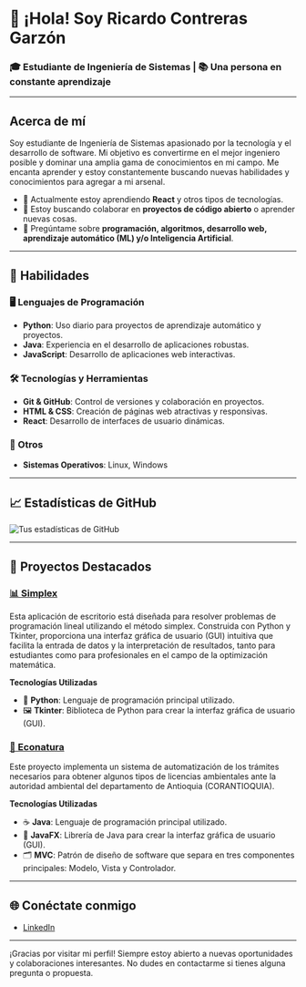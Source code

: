 # 👋 ¡Hola! Soy Ricardo Contreras Garzón

### 🎓 Estudiante de Ingeniería de Sistemas | 📚 Una persona en constante aprendizaje

---

## Acerca de mí

Soy estudiante de Ingeniería de Sistemas apasionado por la tecnología y el desarrollo de software. Mi objetivo es convertirme en el mejor ingeniero posible y dominar una amplia gama de conocimientos en mi campo. Me encanta aprender y estoy constantemente buscando nuevas habilidades y conocimientos para agregar a mi arsenal.

- 🌱 Actualmente estoy aprendiendo **React** y otros tipos de tecnologías.
- 👯 Estoy buscando colaborar en **proyectos de código abierto** o aprender nuevas cosas.
- 💬 Pregúntame sobre **programación, algoritmos, desarrollo web, aprendizaje automático (ML) y/o Inteligencia Artificial**.

---

## 🚀 Habilidades

### 🖥️ Lenguajes de Programación
- **Python**: Uso diario para proyectos de aprendizaje automático y proyectos.
- **Java**: Experiencia en el desarrollo de aplicaciones robustas.
- **JavaScript**: Desarrollo de aplicaciones web interactivas.

### 🛠️ Tecnologías y Herramientas
- **Git & GitHub**: Control de versiones y colaboración en proyectos.
- **HTML & CSS**: Creación de páginas web atractivas y responsivas.
- **React**: Desarrollo de interfaces de usuario dinámicas.

### 🧰 Otros
- **Sistemas Operativos**: Linux, Windows

---

## 📈 Estadísticas de GitHub

![Tus estadísticas de GitHub](https://github-readme-stats.vercel.app/api?username=RickContreras&show_icons=true&theme=radical)

---

## 📂 Proyectos Destacados

### [📊 Simplex](https://github.com/RickContreras/simplex)

Esta aplicación de escritorio está diseñada para resolver problemas de programación lineal utilizando el método simplex. Construida con Python y Tkinter, proporciona una interfaz gráfica de usuario (GUI) intuitiva que facilita la entrada de datos y la interpretación de resultados, tanto para estudiantes como para profesionales en el campo de la optimización matemática.

**Tecnologías Utilizadas**
- 🐍 **Python**: Lenguaje de programación principal utilizado.
- 🖼️ **Tkinter**: Biblioteca de Python para crear la interfaz gráfica de usuario (GUI).

### [🌱 Econatura](https://github.com/RickContreras/econatura)
Este proyecto implementa un sistema de automatización de los trámites necesarios para obtener algunos tipos de licencias ambientales ante la autoridad ambiental del departamento de Antioquia (CORANTIOQUIA).

**Tecnologías Utilizadas**
- ☕ **Java**: Lenguaje de programación principal utilizado.
- 🎨 **JavaFX**: Librería de Java para crear la interfaz gráfica de usuario (GUI).
- 🗂️ **MVC**: Patrón de diseño de software que separa en tres componentes principales: Modelo, Vista y Controlador.

---

## 🌐 Conéctate conmigo

- [LinkedIn](https://www.linkedin.com/in/rickcontrerasg/)

---

¡Gracias por visitar mi perfil! Siempre estoy abierto a nuevas oportunidades y colaboraciones interesantes. No dudes en contactarme si tienes alguna pregunta o propuesta.

<!--
**RickContreras/RickContreras** is a ✨ _special_ ✨ repository because its `README.md` (this file) appears on your GitHub profile.

Here are some ideas to get you started:

- 🔭 I’m currently working on ...
- 🌱 I’m currently learning ...
- 👯 I’m looking to collaborate on ...
- 🤔 I’m looking for help with ...
- 💬 Ask me about ...
- 📫 How to reach me: ...
- 😄 Pronouns: ...
- ⚡ Fun fact: ...
-->
